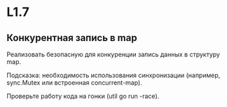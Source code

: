 # L1.7
## Конкурентная запись в map
Реализовать безопасную для конкуренции запись данных в структуру map.

Подсказка: необходимость использования синхронизации (например, sync.Mutex или встроенная concurrent-map).

Проверьте работу кода на гонки (util go run -race).